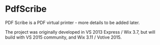 # PdfScribe

PDF Scribe is a PDF virtual printer - more details to be added later.

The project was originally developed in VS 2013 Express / Wix 3.7, but will build with VS 2015 community, and Wix 3.11 / Votive 2015.
